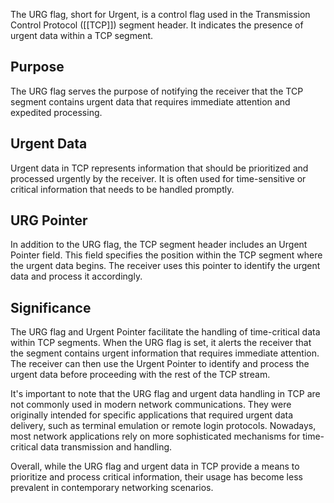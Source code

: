 The URG flag, short for Urgent, is a control flag used in the Transmission Control Protocol ([[TCP]]) segment header. It indicates the presence of urgent data within a TCP segment.

## Purpose

The URG flag serves the purpose of notifying the receiver that the TCP segment contains urgent data that requires immediate attention and expedited processing.

## Urgent Data

Urgent data in TCP represents information that should be prioritized and processed urgently by the receiver. It is often used for time-sensitive or critical information that needs to be handled promptly.

## URG Pointer

In addition to the URG flag, the TCP segment header includes an Urgent Pointer field. This field specifies the position within the TCP segment where the urgent data begins. The receiver uses this pointer to identify the urgent data and process it accordingly.

## Significance

The URG flag and Urgent Pointer facilitate the handling of time-critical data within TCP segments. When the URG flag is set, it alerts the receiver that the segment contains urgent information that requires immediate attention. The receiver can then use the Urgent Pointer to identify and process the urgent data before proceeding with the rest of the TCP stream.

It's important to note that the URG flag and urgent data handling in TCP are not commonly used in modern network communications. They were originally intended for specific applications that required urgent data delivery, such as terminal emulation or remote login protocols. Nowadays, most network applications rely on more sophisticated mechanisms for time-critical data transmission and handling.

Overall, while the URG flag and urgent data in TCP provide a means to prioritize and process critical information, their usage has become less prevalent in contemporary networking scenarios.